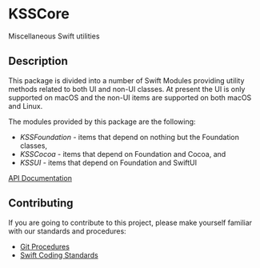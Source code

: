 # KSSCore
Miscellaneous Swift utilities

## Description

This package is divided into a number of Swift Modules providing utility methods related to both
UI and non-UI classes. At present the UI is only supported on macOS and the non-UI items are
supported on both macOS and Linux.

The modules provided by this package are the following:

* _KSSFoundation_ - items that depend on nothing but the Foundation classes,
* _KSSCocoa_ - items that depend on Foundation and Cocoa, and
* _KSSUI_ - items that depend on Foundation and SwiftUI

 [API Documentation](https://www.kss.cc/apis/KSSCore/docs/index.html)
 
 ## Contributing
 
If you are going to contribute to this project, please make yourself familiar with our standards and
procedures:

* [Git Procedures](https://www.kss.cc/standards-git.html)
* [Swift Coding Standards](https://www.kss.cc/standards-swift.html)
